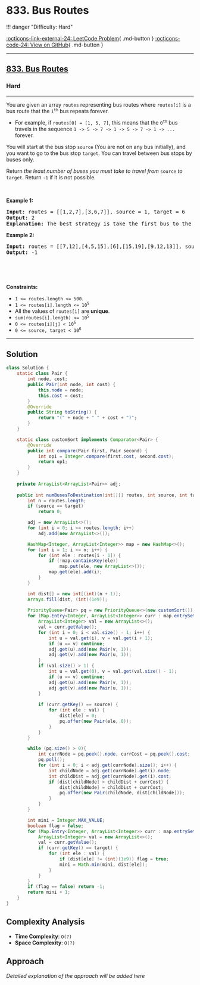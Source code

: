 # 833. Bus Routes

!!! danger "Difficulty: Hard"

[:octicons-link-external-24: LeetCode Problem](https://leetcode.com/problems/bus-routes/){ .md-button }
[:octicons-code-24: View on GitHub](https://github.com/RAJ8664/Leetcode/tree/master/0833-bus-routes){ .md-button }

---

<h2><a href="https://leetcode.com/problems/bus-routes">833. Bus Routes</a></h2><h3>Hard</h3><hr><p>You are given an array <code>routes</code> representing bus routes where <code>routes[i]</code> is a bus route that the <code>i<sup>th</sup></code> bus repeats forever.</p>

<ul>
	<li>For example, if <code>routes[0] = [1, 5, 7]</code>, this means that the <code>0<sup>th</sup></code> bus travels in the sequence <code>1 -&gt; 5 -&gt; 7 -&gt; 1 -&gt; 5 -&gt; 7 -&gt; 1 -&gt; ...</code> forever.</li>
</ul>

<p>You will start at the bus stop <code>source</code> (You are not on any bus initially), and you want to go to the bus stop <code>target</code>. You can travel between bus stops by buses only.</p>

<p>Return <em>the least number of buses you must take to travel from </em><code>source</code><em> to </em><code>target</code>. Return <code>-1</code> if it is not possible.</p>

<p>&nbsp;</p>
<p><strong class="example">Example 1:</strong></p>

<pre>
<strong>Input:</strong> routes = [[1,2,7],[3,6,7]], source = 1, target = 6
<strong>Output:</strong> 2
<strong>Explanation:</strong> The best strategy is take the first bus to the bus stop 7, then take the second bus to the bus stop 6.
</pre>

<p><strong class="example">Example 2:</strong></p>

<pre>
<strong>Input:</strong> routes = [[7,12],[4,5,15],[6],[15,19],[9,12,13]], source = 15, target = 12
<strong>Output:</strong> -1
</pre>

<p>&nbsp;</p>

<p>&nbsp;</p>
<p><strong>Constraints:</strong></p>

<ul>
	<li><code>1 &lt;= routes.length &lt;= 500</code>.</li>
	<li><code>1 &lt;= routes[i].length &lt;= 10<sup>5</sup></code></li>
	<li>All the values of <code>routes[i]</code> are <strong>unique</strong>.</li>
	<li><code>sum(routes[i].length) &lt;= 10<sup>5</sup></code></li>
	<li><code>0 &lt;= routes[i][j] &lt; 10<sup>6</sup></code></li>
	<li><code>0 &lt;= source, target &lt; 10<sup>6</sup></code></li>
</ul>


---

## Solution

```java
class Solution {
    static class Pair {
        int node, cost;
        public Pair(int node, int cost) {
            this.node = node;
            this.cost = cost;
        }
        @Override
        public String toString() {
            return "(" + node + " " + cost + ")";
        }
    }

    static class customSort implements Comparator<Pair> {
        @Override
        public int compare(Pair first, Pair second) {
            int op1 = Integer.compare(first.cost, second.cost);
            return op1;
        }
    }
    
    private ArrayList<ArrayList<Pair>> adj;
   
    public int numBusesToDestination(int[][] routes, int source, int target) {
        int n = routes.length;
        if (source == target)
            return 0;

        adj = new ArrayList<>();
        for (int i = 0; i <= routes.length; i++)
            adj.add(new ArrayList<>());

        HashMap<Integer, ArrayList<Integer>> map = new HashMap<>();
        for (int i = 1; i <= n; i++) {
            for (int ele : routes[i - 1]) {
                if (!map.containsKey(ele)) 
                    map.put(ele, new ArrayList<>());
                map.get(ele).add(i);
            }
        }

        int dist[] = new int[(int)(n + 1)];
        Arrays.fill(dist, (int)(1e9));
        
        PriorityQueue<Pair> pq = new PriorityQueue<>(new customSort());
        for (Map.Entry<Integer, ArrayList<Integer>> curr : map.entrySet()) {
            ArrayList<Integer> val = new ArrayList<>();
            val = curr.getValue();
            for (int i = 0; i < val.size() - 1; i++) {
                int u = val.get(i), v = val.get(i + 1);
                if (u == v) continue;
                adj.get(u).add(new Pair(v, 1));
                adj.get(v).add(new Pair(u, 1));
            }
            if (val.size() > 1) {
                int u = val.get(0), v = val.get(val.size() - 1);
                if (u == v) continue;
                adj.get(u).add(new Pair(v, 1));
                adj.get(v).add(new Pair(u, 1));
            }
            
            if (curr.getKey() == source) {
                for (int ele : val) {
                    dist[ele] = 0;
                    pq.offer(new Pair(ele, 0));
                }
            }
        }

        while (pq.size() > 0){
            int currNode = pq.peek().node, currCost = pq.peek().cost;
            pq.poll();
            for (int i = 0; i < adj.get(currNode).size(); i++) {
                int childNode = adj.get(currNode).get(i).node;
                int childDist = adj.get(currNode).get(i).cost;
                if (dist[childNode] > childDist + currCost) {
                    dist[childNode] = childDist + currCost;
                    pq.offer(new Pair(childNode, dist[childNode]));
                } 
            }
        }

        int mini = Integer.MAX_VALUE;
        boolean flag = false;
        for (Map.Entry<Integer, ArrayList<Integer>> curr : map.entrySet()) {
            ArrayList<Integer> val = new ArrayList<>();
            val = curr.getValue();
            if (curr.getKey() == target) {
                for (int ele : val) {
                    if (dist[ele] != (int)(1e9)) flag = true;
                    mini = Math.min(mini, dist[ele]);
                }
            }
        }
        if (flag == false) return -1;
        return mini + 1;
    }
}
```

## Complexity Analysis

- **Time Complexity**: `O(?)`
- **Space Complexity**: `O(?)`

## Approach

*Detailed explanation of the approach will be added here*


